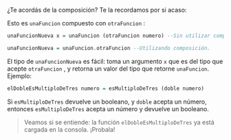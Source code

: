 ¿Te acordás de la composición? Te la recordamos por si acaso:

Esto es `unaFuncion` compuesto con `otraFuncion` :

```haskell
unaFuncionNueva x = unaFuncion (otraFuncion numero) --Sin utilizar composición.

unaFuncionNueva = unaFuncion.otraFuncion --Utilizando composición.
```

El tipo de `unaFuncionNueva` es fácil: toma un argumento `x` que es del tipo que acepte `otraFuncion` , y retorna un valor del tipo que retorne `unaFuncion`. Ejemplo:

```haskell
elDobleEsMultiploDeTres numero = esMultiploDeTres (doble numero)
```

Si `esMultiploDeTres` devuelve un booleano, y `doble` acepta un número, entonces `esMultiploDeTres` acepta un número y devuelve un booleano. 

> Veamos si se entiende: la función `elDobleEsMultiploDeTres` ya está cargada en la consola. ¡Probala!
